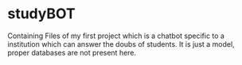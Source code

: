 # studyBOT
Containing Files of my first project which is a chatbot specific to a institution which can answer the doubs of students.
It is just a model, proper databases are not present here.
